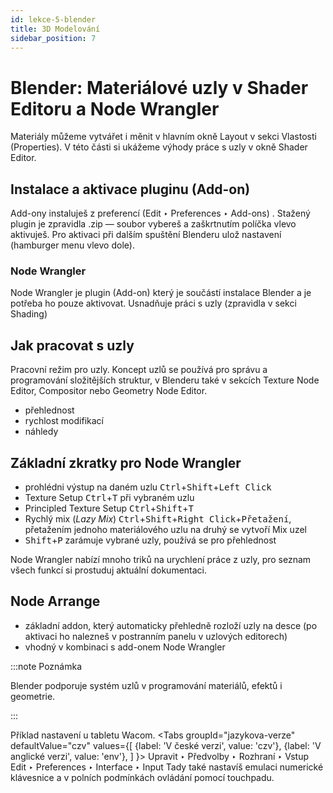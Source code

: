 ```yaml
---
id: lekce-5-blender
title: 3D Modelování
sidebar_position: 7
---
```


# Blender:  Materiálové uzly v Shader Editoru a Node Wrangler
Materiály můžeme vytvářet i měnit v hlavním okně Layout v sekci Vlastosti (Properties). V této části si ukážeme výhody práce s uzly v okně Shader Editor.

## Instalace a aktivace pluginu (Add-on)
Add-ony instaluješ z preferencí (Edit ‣ Preferences ‣ Add-ons) . Stažený plugin je zpravidla .zip — soubor vybereš a zaškrtnutím políčka vlevo aktivuješ. Pro aktivaci při dalším spuštění Blenderu ulož nastavení (hamburger menu vlevo dole).

### Node Wrangler
Node Wrangler je plugin (Add-on) který je součástí instalace Blender a je potřeba ho pouze aktivovat. Usnadňuje práci s uzly (zpravidla v sekci Shading)
## Jak pracovat s uzly
Pracovní režim pro uzly. Koncept uzlů se používá pro správu a programování složitějších struktur, v Blenderu také v sekcích Texture Node Editor, Compositor nebo Geometry Node Editor.

- přehlednost
- rychlost modifikací
- náhledy

## Základní zkratky pro Node Wrangler

- prohlédni výstup na daném uzlu <kbd>Ctrl</kbd>+<kbd>Shift</kbd>+<kbd>Left Click</kbd>
- Texture Setup  <kbd>Ctrl</kbd>+<kbd>T</kbd> při vybraném uzlu
- Principled Texture Setup <kbd>Ctrl</kbd>+<kbd>Shift</kbd>+<kbd>T</kbd>
- Rychlý mix (*Lazy Mix*) <kbd>Ctrl</kbd>+<kbd>Shift</kbd>+<kbd>Right Click</kbd>+<kbd>Přetažení</kbd>, přetažením jednoho materiálového uzlu na druhý se vytvoří Mix uzel
- <kbd>Shift</kbd>+<kbd>P</kbd> zarámuje vybrané uzly, používá se pro přehlednost

Node Wrangler nabízí mnoho triků na urychlení práce z uzly, pro seznam všech funkcí si prostuduj aktuální dokumentaci.

## Node Arrange
- základní addon, který automaticky přehledně rozloží uzly na desce (po aktivaci ho nalezneš v postranním panelu v uzlových editorech)
- vhodný v kombinaci s add-onem Node Wrangler

:::note Poznámka

 Blender podporuje systém uzlů v programování materiálů, efektů i geometrie.

:::

Příklad nastavení u tabletu Wacom.
<Tabs
  groupId="jazykova-verze"
  defaultValue="czv"
  values={[
    {label: 'V české verzi', value: 'czv'},
    {label: 'V anglické verzi', value: 'env'},
  ]
}>
<TabItem value="czv">Upravit ‣ Předvolby ‣ Rozhraní ‣ Vstup</TabItem>
<TabItem value="env">Edit ‣ Preferences ‣ Interface ‣ Input</TabItem>
</Tabs>
Tady také nastavíš emulaci numerické klávesnice a v polních podmínkách ovládání pomocí touchpadu.
